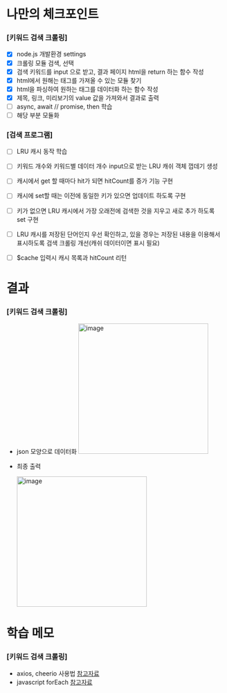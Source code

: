 # 나만의 체크포인트

### [키워드 검색 크롤링]

- [x] node.js 개발환경 settings
- [x] 크롤링 모듈 검색, 선택
- [x] 검색 키워드를 input 으로 받고, 결과 페이지 html을 return 하는 함수 작성
- [x] html에서 원해는 태그를 가져올 수 있는 모듈 찾기
- [x] html을 파싱하여 원하는 태그를 데이터화 하는 함수 작성
- [x] 제목, 링크, 미리보기의 value 값을 가져와서 결과로 출력
- [ ] async, await // promise, then 학습
- [ ] 해당 부분 모듈화

### [검색 프로그램]

- [ ] LRU 캐시 동작 학습
- [ ] 키워드 개수와 키워드별 데이터 개수 input으로 받는 LRU 캐쉬 객체 껍데기 생성
- [ ] 캐시에서 get 할 때마다 hit가 되면 hitCount를 증가 기능 구현
- [ ] 캐시에 set할 때는 이전에 동일한 키가 있으면 업데이트 하도록 구현
- [ ] 키가 없으면 LRU 캐시에서 가장 오래전에 검색한 것을 지우고 새로 추가 하도록 set 구현
- [ ] LRU 캐시를 저장된 단어인지 우선 확인하고, 있을 경우는 저장된 내용을 이용해서 표시하도록 검색 크롤링 개선(캐쉬 데이터이면 표시 필요)
- [ ] $cache 입력시 캐시 목록과 hitCount 리턴


# 결과

### [키워드 검색 크롤링]
- json 모양으로 데이터화
  <img width="300" alt="image" src="https://user-images.githubusercontent.com/82504981/179914480-213a5d4f-61d1-43e9-86f9-964a129d73e7.png">

- 최종 출력

  <img width="300" alt="image" src="https://user-images.githubusercontent.com/82504981/179915787-96132358-30e6-4161-a48f-cd6059251bc6.png">




# 학습 메모

### [키워드 검색 크롤링]

- axios, cheerio 사용법 [참고자료](https://www.youtube.com/watch?v=xbehh8lWy_A)
- javascript forEach [참고자료](https://dydals5678.tistory.com/66)
